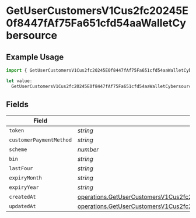 # GetUserCustomersV1Cus2fc20245E0f8447fAf75Fa651cfd54aaWalletCybersource

## Example Usage

```typescript
import { GetUserCustomersV1Cus2fc20245E0f8447fAf75Fa651cfd54aaWalletCybersource } from "@dhaba/safepay-ts/models/operations";

let value:
  GetUserCustomersV1Cus2fc20245E0f8447fAf75Fa651cfd54aaWalletCybersource = {};
```

## Fields

| Field                                                                                                                                                                                                    | Type                                                                                                                                                                                                     | Required                                                                                                                                                                                                 | Description                                                                                                                                                                                              |
| -------------------------------------------------------------------------------------------------------------------------------------------------------------------------------------------------------- | -------------------------------------------------------------------------------------------------------------------------------------------------------------------------------------------------------- | -------------------------------------------------------------------------------------------------------------------------------------------------------------------------------------------------------- | -------------------------------------------------------------------------------------------------------------------------------------------------------------------------------------------------------- |
| `token`                                                                                                                                                                                                  | *string*                                                                                                                                                                                                 | :heavy_minus_sign:                                                                                                                                                                                       | N/A                                                                                                                                                                                                      |
| `customerPaymentMethod`                                                                                                                                                                                  | *string*                                                                                                                                                                                                 | :heavy_minus_sign:                                                                                                                                                                                       | N/A                                                                                                                                                                                                      |
| `scheme`                                                                                                                                                                                                 | *number*                                                                                                                                                                                                 | :heavy_minus_sign:                                                                                                                                                                                       | N/A                                                                                                                                                                                                      |
| `bin`                                                                                                                                                                                                    | *string*                                                                                                                                                                                                 | :heavy_minus_sign:                                                                                                                                                                                       | N/A                                                                                                                                                                                                      |
| `lastFour`                                                                                                                                                                                               | *string*                                                                                                                                                                                                 | :heavy_minus_sign:                                                                                                                                                                                       | N/A                                                                                                                                                                                                      |
| `expiryMonth`                                                                                                                                                                                            | *string*                                                                                                                                                                                                 | :heavy_minus_sign:                                                                                                                                                                                       | N/A                                                                                                                                                                                                      |
| `expiryYear`                                                                                                                                                                                             | *string*                                                                                                                                                                                                 | :heavy_minus_sign:                                                                                                                                                                                       | N/A                                                                                                                                                                                                      |
| `createdAt`                                                                                                                                                                                              | [operations.GetUserCustomersV1Cus2fc20245E0f8447fAf75Fa651cfd54aaWalletCybersourceCreatedAt](../../models/operations/getusercustomersv1cus2fc20245e0f8447faf75fa651cfd54aawalletcybersourcecreatedat.md) | :heavy_minus_sign:                                                                                                                                                                                       | N/A                                                                                                                                                                                                      |
| `updatedAt`                                                                                                                                                                                              | [operations.GetUserCustomersV1Cus2fc20245E0f8447fAf75Fa651cfd54aaWalletCybersourceUpdatedAt](../../models/operations/getusercustomersv1cus2fc20245e0f8447faf75fa651cfd54aawalletcybersourceupdatedat.md) | :heavy_minus_sign:                                                                                                                                                                                       | N/A                                                                                                                                                                                                      |